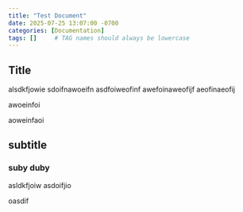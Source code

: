 ```yaml
---
title: "Test Document"
date: 2025-07-25 13:07:00 -0700
categories: [Documentation]
tags: []     # TAG names should always be lowercase
---
```


## Title

alsdkfjowie
sdoifnawoeifn
asdfoiweofinf
awefoinaweofijf
aeofinaeofij

awoeinfoi

aoweinfaoi

## subtitle


### suby duby

asldkfjoiw
asdoifjio

oasdif
